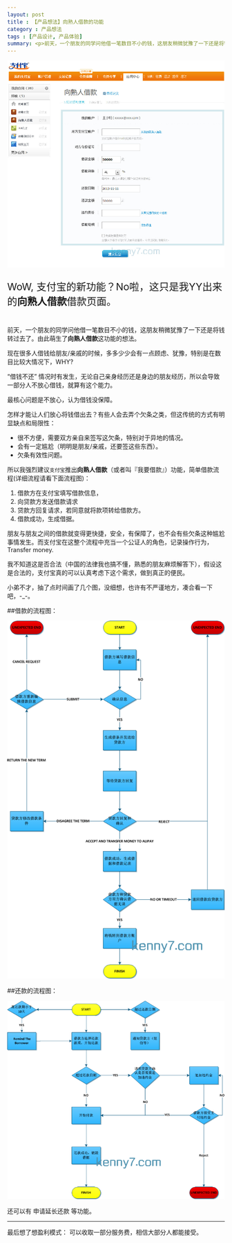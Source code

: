 ```yaml
---
layout: post
title : 【产品想法】向熟人借款的功能
category : 产品想法
tags : [产品设计, 产品体验]
summary: <p>前天，一个朋友的同学问他借一笔数目不小的钱，这朋友稍微犹豫了一下还是将钱转过去了。由此萌生了<strong>向熟人借款</strong>这功能的想法。</p>
---
```

<p><img src="/images/loan_view.jpg" alt="借款页面"></p>
<p style="font-size: 23px;">WoW, 支付宝的新功能？No啦，这只是我YY出来的<strong>向熟人借款</strong>借款页面。</p>
<br>
前天，一个朋友的同学问他借一笔数目不小的钱，这朋友稍微犹豫了一下还是将钱转过去了。由此萌生了<strong>向熟人借款</strong>这功能的想法。

现在很多人借钱给朋友/亲戚的时候，多多少少会有一点顾虑、犹豫，特别是在数目比较大情况下，WHY? 

“借钱不还” 情况时有发生，无论自己亲身经历还是身边的朋友经历，所以会导致一部分人不放心借钱，就算有这个能力。

最核心问题是不放心，认为借钱没保障。

怎样才能让人们放心将钱借出去？有些人会去弄个欠条之类，但这传统的方式有明显缺点和局限性：

- 很不方便，需要双方亲自来签写这欠条，特别对于异地的情况。
- 会有一定尴尬（明明是朋友/亲戚，还要签这些东西）。
- 欠条有效性问题。

所以我强烈建议<code class="default-size">支付宝</code>推出<strong>向熟人借款</strong>（或者叫『我要借款』）功能，简单借款流程(详细流程请看下面流程图)：

1. 借款方在支付宝填写借款信息，
2. 向贷款方发送借款请求
3. 贷款方回复请求，若同意就将款项转给借款方。
4. 借款成功，生成借据。

朋友与朋友之间的借款就变得更快捷，安全，有保障了，也不会有些欠条这种尴尬事情发生。而支付宝在这整个流程中充当一个公证人的角色，记录操作行为，Transfer money. 

我不知道这是否合法（中国的法律我也搞不懂，熟悉的朋友麻烦解答下），假设这是合法的，支付宝真的可以认真考虑下这个需求，做到真正的便民。

小弟不才，抽了点时间画了几个图，没细想，也许有不严谨地方，凑合看一下吧，-_-。


##借款的流程图：

<img src="/images/flow_loan_bollow.png" alt="借款的流程图"> 


##还款的流程图：

<img src="/images/flow_loan_payback.png" alt="还款的流程图"> 

还可以有 申请延长还款 等功能。

<hr>

最后想了想盈利模式： 可以收取一部分服务费，相信大部分人都能接受。






